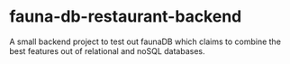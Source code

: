 # fauna-db-restaurant-backend
A small backend project to test out faunaDB which claims to combine the best features out of relational and noSQL databases.
